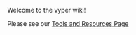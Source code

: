 Welcome to the vyper wiki!

Please see our [Tools and Resources Page](https://github.com/ethereum/vyper/wiki/Vyper-tools-and-resources)
